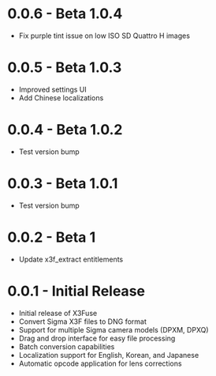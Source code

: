 # 0.0.6 - Beta 1.0.4

- Fix purple tint issue on low ISO SD Quattro H images

# 0.0.5 - Beta 1.0.3

- Improved settings UI
- Add Chinese localizations

# 0.0.4 - Beta 1.0.2

- Test version bump

# 0.0.3 - Beta 1.0.1

- Test version bump

# 0.0.2 - Beta 1

- Update x3f_extract entitlements

# 0.0.1 - Initial Release

- Initial release of X3Fuse
- Convert Sigma X3F files to DNG format
- Support for multiple Sigma camera models (DPXM, DPXQ)
- Drag and drop interface for easy file processing
- Batch conversion capabilities
- Localization support for English, Korean, and Japanese
- Automatic opcode application for lens corrections
